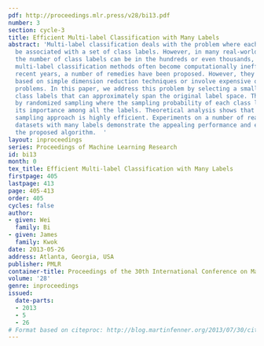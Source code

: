 ```yaml
---
pdf: http://proceedings.mlr.press/v28/bi13.pdf
number: 3
section: cycle-3
title: Efficient Multi-label Classification with Many Labels
abstract: 'Multi-label classification deals with the problem where each instance can
  be associated with a set of class labels. However, in many real-world applications,
  the number of class labels can be in the hundreds or even thousands, and existing
  multi-label classification methods often become computationally inefficient. In
  recent years, a number of remedies have been proposed. However, they are either
  based on simple dimension reduction techniques or involve expensive optimization
  problems. In this paper, we address this problem by selecting a small subset of
  class labels that can approximately span the original label space. This is performed
  by randomized sampling where the sampling probability of each class label reflects
  its importance among all the labels. Theoretical analysis shows that this randomized
  sampling approach is highly efficient. Experiments on a number of real-world multi-label
  datasets with many labels demonstrate the appealing performance and efficiency of
  the proposed algorithm.  '
layout: inproceedings
series: Proceedings of Machine Learning Research
id: bi13
month: 0
tex_title: Efficient Multi-label Classification with Many Labels
firstpage: 405
lastpage: 413
page: 405-413
order: 405
cycles: false
author:
- given: Wei
  family: Bi
- given: James
  family: Kwok
date: 2013-05-26
address: Atlanta, Georgia, USA
publisher: PMLR
container-title: Proceedings of the 30th International Conference on Machine Learning
volume: '28'
genre: inproceedings
issued:
  date-parts:
  - 2013
  - 5
  - 26
# Format based on citeproc: http://blog.martinfenner.org/2013/07/30/citeproc-yaml-for-bibliographies/
---
```

